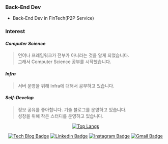 ### Back-End Dev
- Back-End Dev in FinTech(P2P Service)

### Interest

#### *Computer Science*

> 언어나 프레임워크가 전부가 아니라는 것을 알게 되었습니다.<br>
> 그래서 Computer Science 공부를 시작했습니다.

#### *Infra*

> 서버 운영을 위해 Infra에 대해서 공부하고 있습니다.

#### *Self-Develop*

> 정보 공유를 좋아합니다. 기술 블로그를 운영하고 있습니다.<br>
> 성장을 위해 작은 스터디를 운영하고 있습니다.

<div align=center>

[![Top Langs](https://github-readme-stats.vercel.app/api/top-langs/?username=bmh8993&hide=html,css)](https://github.com/anuraghazra/github-readme-stats)

[![Tech Blog Badge](http://img.shields.io/badge/-Tech%20blog-black?style=flat-square&logo=github&link=https://bmh8993.github.io/)](https://bmh8993.github.io/)
[![Linkedin Badge](https://img.shields.io/badge/-LinkedIn-blue?style=flat-square&logo=Linkedin&logoColor=white&link=https://www.linkedin.com/in/bmh-dev/)](https://www.linkedin.com/in/bmh-dev/)
[![Instagram Badge](https://img.shields.io/badge/-Instagram-dd2a7b?style=flat-square&logo=instagram&logoColor=white&link=https://www.instagram.com/bae.200.ok/)](https://www.instagram.com/bae.200.ok/)
[![Gmail Badge](https://img.shields.io/badge/-Gmail-d14836?style=flat-square&logo=Gmail&logoColor=white&link=mailto:bmh8993@gmail.com)](mailto:bmh8993@gmail.com)
</div>

